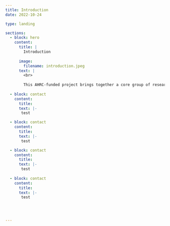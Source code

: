 ```yaml
---
title: Introduction
date: 2022-10-24

type: landing

sections:
  - block: hero
    content:
      title: |
        Introduction
        
      image:
        filename: introduction.jpeg
      text: |
        <br>
        
        This AHRC-funded project brings together a core group of researchers with established expertise in different aspects of the film industry to explore the role of women in the Italian film industry between 1945 and 1985.
  
  - block: contact
    content:
      title: 
      text: |-
       test

  - block: contact
    content:
      title: 
      text: |-
       test     

  - block: contact
    content:
      title: 
      text: |-    
       test
      
  - block: contact
    content:
      title: 
      text: |-    
       test      
 
      


---
```





